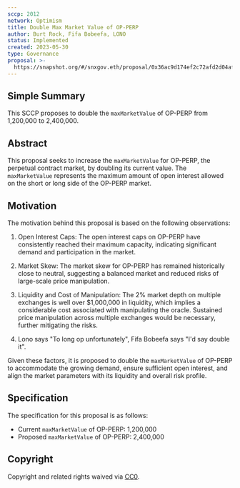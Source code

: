 ```yaml
---
sccp: 2012
network: Optimism
title: Double Max Market Value of OP-PERP
author: Burt Rock, Fifa Bobeefa, LONO
status: Implemented
created: 2023-05-30
type: Governance
proposal: >-
  https://snapshot.org/#/snxgov.eth/proposal/0x36ac9d174ef2c72afd2d04af6c1a3997777651eff09b367cc61df56cc0249b32
---
```


## Simple Summary

This SCCP proposes to double the `maxMarketValue` of OP-PERP from 1,200,000 to 2,400,000.

## Abstract

This proposal seeks to increase the `maxMarketValue` for OP-PERP, the perpetual contract market, by doubling its current value. The `maxMarketValue` represents the maximum amount of open interest allowed on the short or long side of the OP-PERP market.

## Motivation

The motivation behind this proposal is based on the following observations:

1. Open Interest Caps: The open interest caps on OP-PERP have consistently reached their maximum capacity, indicating significant demand and participation in the market.

2. Market Skew: The market skew for OP-PERP has remained historically close to neutral, suggesting a balanced market and reduced risks of large-scale price manipulation.

3. Liquidity and Cost of Manipulation: The 2% market depth on multiple exchanges is well over $1,000,000 in liquidity, which implies a considerable cost associated with manipulating the oracle. Sustained price manipulation across multiple exchanges would be necessary, further mitigating the risks.

4. Lono says "To long op unfortunately", Fifa Bobeefa says "I'd say double it".

Given these factors, it is proposed to double the `maxMarketValue` of OP-PERP to accommodate the growing demand, ensure sufficient open interest, and align the market parameters with its liquidity and overall risk profile.

## Specification

The specification for this proposal is as follows:

- Current `maxMarketValue` of OP-PERP: 1,200,000
- Proposed `maxMarketValue` of OP-PERP: 2,400,000

## Copyright

Copyright and related rights waived via [CC0](https://creativecommons.org/publicdomain/zero/1.0/).

